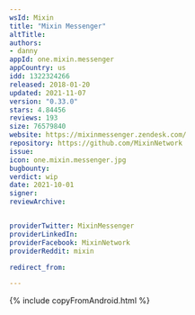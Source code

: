 ```yaml
---
wsId: Mixin
title: "Mixin Messenger"
altTitle: 
authors:
- danny
appId: one.mixin.messenger
appCountry: us
idd: 1322324266
released: 2018-01-20
updated: 2021-11-07
version: "0.33.0"
stars: 4.84456
reviews: 193
size: 76579840
website: https://mixinmessenger.zendesk.com/
repository: https://github.com/MixinNetwork
issue: 
icon: one.mixin.messenger.jpg
bugbounty: 
verdict: wip
date: 2021-10-01
signer: 
reviewArchive:


providerTwitter: MixinMessenger
providerLinkedIn: 
providerFacebook: MixinNetwork
providerReddit: mixin

redirect_from:

---
```


{% include copyFromAndroid.html %}
